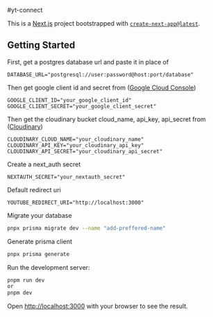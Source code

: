 #yt-connect

This is a [Next.js](https://nextjs.org) project bootstrapped with [`create-next-app@latest`](https://nextjs.org/docs/app/api-reference/cli/create-next-app).

## Getting Started

First, get a postgres database url and paste it in place of

```dotenv
DATABASE_URL="postgresql://user:password@host:port/database" 
```

Then get google client id and secret from ([Google Cloud Console](https://console.cloud.google.com/))
```dotenv
GOOGLE_CLIENT_ID="your_google_client_id" 
GOOGLE_CLIENT_SECRET="your_google_client_secret" 
```

Then get the cloudinary bucket cloud_name, api_key, api_secret from ([Cloudinary](https://console.cloudinary.com/))

```dotenv
CLOUDINARY_CLOUD_NAME="your_cloudinary_name" 
CLOUDINARY_API_KEY="your_cloudinary_api_key" 
CLOUDINARY_API_SECRET="your_cloudinary_api_secret" 
```

Create a next_auth secret
```dotenv
NEXTAUTH_SECRET="your_nextauth_secret" 
```

Default redirect uri
```dotenv
YOUTUBE_REDIRECT_URI="http://localhost:3000" 
```

Migrate your database
```bash
pnpx prisma migrate dev --name "add-preffered-name"
```

Generate prisma client
```bash
pnpx prisma generate
```

Run the development server:

```bash
pnpm run dev
or
pnpm dev
```

Open [http://localhost:3000](http://localhost:3000) with your browser to see the result.
